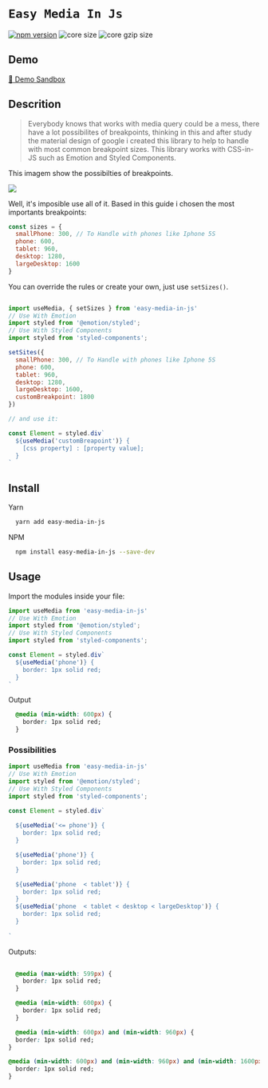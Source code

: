 # `Easy Media In Js`
[![npm version](https://badge.fury.io/js/easy-media-in-js.svg)](https://badge.fury.io/js/easy-media-in-js)
![core size](https://img.shields.io/bundlephobia/min/easy-media-in-js?label=core%20size)
![core gzip size](https://img.shields.io/bundlephobia/minzip/easy-media-in-js.svg?label=core%20gzip%20size)

## Demo 
[👀 Demo Sandbox](https://codesandbox.io/s/easy-css-in-js-cgidd)

## Descrition
> Everybody knows that works with media query could be a mess, there have a lot possibilites of breakpoints, thinking in this and after study the material design of google i created this library to help to handle with most common breakpoint sizes. This library works with CSS-in-JS such as Emotion and Styled Components.

This imagem show the possibilties of breakpoints.

<img srcset="https://miro.medium.com/max/552/1*AyDtnhKNPvTsHMESCSqprw.png 276w, https://miro.medium.com/max/1104/1*AyDtnhKNPvTsHMESCSqprw.png 552w, https://miro.medium.com/max/1280/1*AyDtnhKNPvTsHMESCSqprw.png 640w, https://miro.medium.com/max/1456/1*AyDtnhKNPvTsHMESCSqprw.png 728w, https://miro.medium.com/max/1632/1*AyDtnhKNPvTsHMESCSqprw.png 816w, https://miro.medium.com/max/1808/1*AyDtnhKNPvTsHMESCSqprw.png 904w, https://miro.medium.com/max/1984/1*AyDtnhKNPvTsHMESCSqprw.png 992w, https://miro.medium.com/max/2000/1*AyDtnhKNPvTsHMESCSqprw.png 1000w" sizes="1000px" role="presentation" src="https://miro.medium.com/max/1920/1*AyDtnhKNPvTsHMESCSqprw.png">

Well, it's imposible use all of it. Based in this guide i chosen the most importants breakpoints:

```js
const sizes = {
  smallPhone: 300, // To Handle with phones like Iphone 5S
  phone: 600,
  tablet: 960,
  desktop: 1280, 
  largeDesktop: 1600 
}
```

You can override the rules or create your own, just use `setSizes()`.

```jsx

import useMedia, { setSizes } from 'easy-media-in-js'
// Use With Emotion
import styled from '@emotion/styled';
// Use With Styled Components
import styled from 'styled-components';

setSites({
  smallPhone: 300, // To Handle with phones like Iphone 5S
  phone: 600,
  tablet: 960,
  desktop: 1280, 
  largeDesktop: 1600,
  customBreakpoint: 1800
})

// and use it: 

const Element = styled.div`
  ${useMedia('customBreapoint')} {
    [css property] : [property value];
  }
`
```

## Install 

Yarn
```bash
  yarn add easy-media-in-js
```
NPM
```bash
  npm install easy-media-in-js --save-dev
```

## Usage

Import the modules inside your file: 

```jsx
import useMedia from 'easy-media-in-js'
// Use With Emotion
import styled from '@emotion/styled';
// Use With Styled Components
import styled from 'styled-components';

const Element = styled.div`
  ${useMedia('phone')} {
    border: 1px solid red;
  }
`
```

Output 
```css
  @media (min-width: 600px) {
    border: 1px solid red;
  }
```

### Possibilities

```jsx
import useMedia from 'easy-media-in-js'
// Use With Emotion
import styled from '@emotion/styled';
// Use With Styled Components
import styled from 'styled-components';

const Element = styled.div`
  
  ${useMedia('<= phone')} {
    border: 1px solid red;
  }  

  ${useMedia('phone')} {
    border: 1px solid red;
  }

  ${useMedia('phone  < tablet')} {
    border: 1px solid red;
  }
  ${useMedia('phone  < tablet < desktop < largeDesktop')} {
    border: 1px solid red;
  }
  
`
```
Outputs: 

```css
  
  @media (max-width: 599px) {
    border: 1px solid red;
  }

  @media (min-width: 600px) {
    border: 1px solid red;
  }

  @media (min-width: 600px) and (min-width: 960px) {
  border: 1px solid red;
}

@media (min-width: 600px) and (min-width: 960px) and (min-width: 1600px) {
  border: 1px solid red;
}

```



